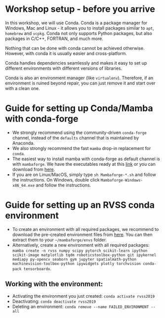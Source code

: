 # Workshop setup - before you arrive
In this workshop, we will use Conda. Conda is a package manager for Windows, Mac and Linux - it allows you to install packages similar to `apt`, `homebrew` and `vcpkg`. Conda not only supports Python packages, but also packages in C/C++, FORTRAN, and much more.

Nothing that can be done with conda cannot be achieved otherwise. However, with conda it is usually easier and cross-platform.

Conda handles dependencies seamlessly and makes it easy to set up different environments with different versions of libraries.

Conda is also an environment manager (like `virtualenv`). Therefore, if an environment is ruined beyond repair, you can just remove it and start over with a clean one.

# Guide for setting up Conda/Mamba with conda-forge
- We strongly recommend using the community-driven `conda-forge` channel, instead of the `defaults` channel that is maintained by Anaconda. 
- We also strongly recommend the fast `mamba` drop-in replacement for `conda`.
- The easiest way to install mamba with conda-forge as default channel is with `mambaforge`. We have the executables ready at this [link](https://cloudstor.aarnet.edu.au/plus/s/lR0gyZzyf5bnAMT) or you can download from [here](https://github.com/conda-forge/miniforge#mambaforge).
- If you are on Linux/MacOS, simply type `sh Mambaforge-*.sh` and follow the instructions. On Windows, double click `Mambaforge-Windows-x86_64.exe` and follow the instructions.

# Guide for setting up an RVSS conda environment
- To create an environment with all required packages, we recommend to download the pre-created environment files from [here](https://cloudstor.aarnet.edu.au/plus/s/lR0gyZzyf5bnAMT). You can then extract them to your `~/mambaforge/envs` folder.
- Alternatively, create a new environment with all required packages: `mamba create -n rvss numpy scipy pytorch scikit-learn ipython scikit-image matplotlib tqdm roboticstoolbox-python git ipykernel mediapy py-opencv seaborn gym jupyter spatialmath-python machinevision-toolbox-python ipywidgets plotly torchvision conda-pack tensorboardx`.

## Working with the environment:
- Activating the environment you just created: `conda activate rvss2019`
- Deactivating: `conda deactivate rvss2019`
- Deleting an environment: `conda remove --name FAILED_ENVIRONMENT --all`
